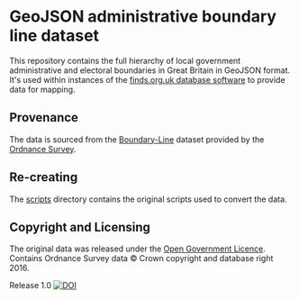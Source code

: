 # GeoJSON administrative boundary line dataset

This repository contains the full hierarchy of local government administrative and electoral boundaries in
Great Britain in GeoJSON format. It's used within instances of the
[finds.org.uk database software](https://github.com/findsorguk/findsorguk) to provide data for mapping.

## Provenance

The data is sourced from the
[Boundary-Line](https://www.ordnancesurvey.co.uk/business-and-government/products/boundary-line.html)
dataset provided by the [Ordnance Survey](https://www.ordnancesurvey.co.uk/).

## Re-creating

The [scripts](scripts) directory contains the original scripts used to convert the data.

## Copyright and Licensing

The original data was released under the [Open Government Licence](http://www.nationalarchives.gov.uk/doc/open-government-licence/version/3/).
Contains Ordnance Survey data © Crown copyright and database right 2016.

Release 1.0 
[![DOI](https://zenodo.org/badge/29851906.svg)](https://zenodo.org/badge/latestdoi/29851906)

